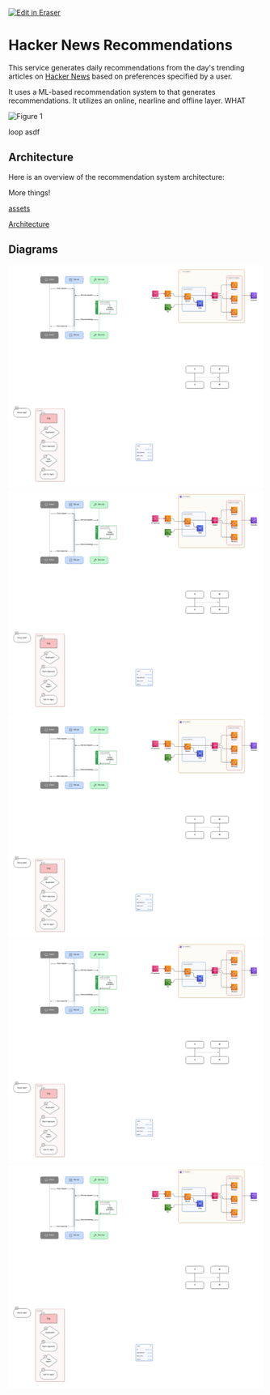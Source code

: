 <p><a target="_blank" href="https://qa.eraser.io/workspace/zKWIpHpQV2AM8f4Tmyk4" id="edit-in-eraser-github-link"><img alt="Edit in Eraser" src="https://firebasestorage.googleapis.com/v0/b/second-petal-295822.appspot.com/o/images%2Fgithub%2FOpen%20in%20Eraser.svg?alt=media&amp;token=968381c8-a7e7-472a-8ed6-4a6626da5501"></a></p>

# Hacker News Recommendations
This service generates daily recommendations from the day's trending articles on [﻿Hacker News](https://news.ycombinator.com/) based on preferences specified by a user.

It uses a ML-based recommendation system to that generates recommendations. It utilizes an online, nearline and offline layer. WHAT

![Figure 1](undefined "Figure 1")

loop asdf



## Architecture
Here is an overview of the recommendation system architecture:

More things!

[﻿assets](https://github.com/Keith3895/car-wash/blob/main/README.md#assets) 

[﻿Architecture](https://app.eraser.io/workspace/wH68eC8NIc1O4ueubFSJ#vuLyrE8GMs3u5KFQNh_hZ) 


<!-- eraser-additional-content -->
## Diagrams
<!-- eraser-additional-files -->
<a href="/README-sequence-diagram-1.eraserdiagram" data-element-id="Y548LCtNDTtCkujK2lb6w"><img src="/.eraser/zKWIpHpQV2AM8f4Tmyk4___SOIiXh9tGmdtfE1u0fwNIY8EzVm1___---diagram----99ca8bdde34edfa926623200688ea537.png" alt="" data-element-id="Y548LCtNDTtCkujK2lb6w" /></a>
<a href="/README-cloud-architecture-2.eraserdiagram" data-element-id="yIA-I8o-A5xGjqJSy7bza"><img src="/.eraser/zKWIpHpQV2AM8f4Tmyk4___SOIiXh9tGmdtfE1u0fwNIY8EzVm1___---diagram----25b1d12491e1a5c7ca90211f6a9e9ea4.png" alt="" data-element-id="yIA-I8o-A5xGjqJSy7bza" /></a>
<a href="/README-sequence-diagram-3.eraserdiagram" data-element-id="R8tVm6KsSpHnIhK88IRbW"><img src="/.eraser/zKWIpHpQV2AM8f4Tmyk4___SOIiXh9tGmdtfE1u0fwNIY8EzVm1___---diagram----fa73c792c8239e904eeb67fc4434ca85.png" alt="" data-element-id="R8tVm6KsSpHnIhK88IRbW" /></a>
<a href="/README-flowchart-4.eraserdiagram" data-element-id="mMqvSQESWaWpZbAFBpA2i"><img src="/.eraser/zKWIpHpQV2AM8f4Tmyk4___SOIiXh9tGmdtfE1u0fwNIY8EzVm1___---diagram----af2d5f91d706ccfc33f2f8688656edad.png" alt="" data-element-id="mMqvSQESWaWpZbAFBpA2i" /></a>
<a href="/README-entity-relationship-5.eraserdiagram" data-element-id="QfIGdRvczb_SIQHPpal5V"><img src="/.eraser/zKWIpHpQV2AM8f4Tmyk4___SOIiXh9tGmdtfE1u0fwNIY8EzVm1___---diagram----aac32c85faf252f32cf459263c209b9a.png" alt="" data-element-id="QfIGdRvczb_SIQHPpal5V" /></a>
<!-- end-eraser-additional-files -->
<!-- end-eraser-additional-content -->
<!--- Eraser file: https://qa.eraser.io/workspace/zKWIpHpQV2AM8f4Tmyk4 --->
